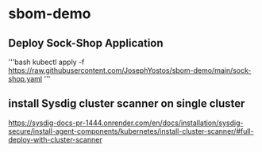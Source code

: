 # sbom-demo

## Deploy Sock-Shop Application

'''bash
kubectl apply -f https://raw.githubusercontent.com/JosephYostos/sbom-demo/main/sock-shop.yaml
'''

## install Sysdig cluster scanner on single cluster

https://sysdig-docs-pr-1444.onrender.com/en/docs/installation/sysdig-secure/install-agent-components/kubernetes/install-cluster-scanner/#full-deploy-with-cluster-scanner

